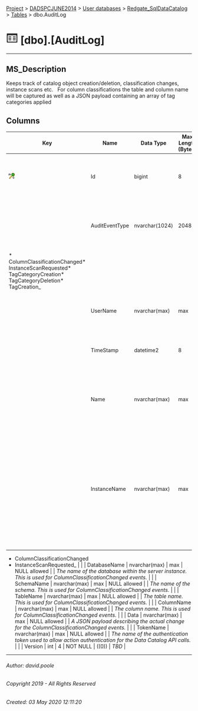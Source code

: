 #### 

[Project](../../../../readme.md) > [DADSPCJUNE2014](../../../readme.md) > [User databases](../../readme.md) > [Redgate_SqlDataCatalog](../readme.md) > [Tables](Tables.md) > dbo.AuditLog

# ![Tables](../../../../Images/Table32.png) [dbo].[AuditLog]

---

## <a name="#description"></a>MS_Description

Keeps track of catalog object creation/deletion, classification changes, instance scans etc.  
For column classifications the table and column name will be captured as well as a JSON payload containing an array of tag categories applied

## <a name="#columns"></a>Columns

| Key | Name | Data Type | Max Length (Bytes) | Nullability | Default | Description |
|---|---|---|---|---|---|---|
| [![Cluster Primary Key PK_AuditLog: Id](../../../../Images/pkcluster.png)](#indexes) | Id | bigint | 8 | NOT NULL |  | _The clustered primary key that uniquely identifies the dbo.AuditLog record._ |
|  | AuditEventType | nvarchar(1024) | 2048 | NOT NULL |  | _A short name for the type of event that is audited.  Examples may include the following.
* ColumnClassificationChanged* InstanceScanRequested* TagCategoryCreation* TagCategoryDeletion* TagCreation_ |
|  | UserName | nvarchar(max) | max | NULL allowed |  | _The login username that caused the event being audited_ |
|  | TimeStamp | datetime2 | 8 | NOT NULL |  | _The date/time at which the auditable event took place_ |
|  | Name | nvarchar(max) | max | NULL allowed |  | _Where some form of Tag or TagCategory event occurs this is the name of that Tag or TagCategory_ |
|  | InstanceName | nvarchar(max) | max | NULL allowed |  | _The database instance name.  Bear in mind that this may be the name of a server, cluster or availability group listener.  This will be NULL for tag maintenance activity.  It applies to two types of event.
* ColumnClassificationChanged
* InstanceScanRequested_ |
|  | DatabaseName | nvarchar(max) | max | NULL allowed |  | _The name of the database within the server instance. This is used for ColumnClassificationChanged events._ |
|  | SchemaName | nvarchar(max) | max | NULL allowed |  | _The name of the schema. This is used for ColumnClassificationChanged events._ |
|  | TableName | nvarchar(max) | max | NULL allowed |  | _The table name. This is used for ColumnClassificationChanged events._ |
|  | ColumnName | nvarchar(max) | max | NULL allowed |  | _The column name. This is used for ColumnClassificationChanged events._ |
|  | Data | nvarchar(max) | max | NULL allowed |  | _A JSON payload describing the actual change for the ColumnClassificationChanged events._ |
|  | TokenName | nvarchar(max) | max | NULL allowed |  | _The name of the authentication token used to allow action authentication for the Data Catalog API calls._ |
|  | Version | int | 4 | NOT NULL | ((0)) | _TBD_ |


---

###### Author:  david.poole

###### Copyright 2019 - All Rights Reserved

###### Created: 03 May 2020 12:11:20

